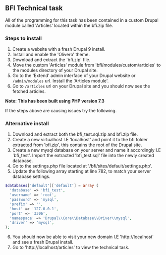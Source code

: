 ## BFI Technical task

All of the programming for this task has been contained in a custom Drupal module called 'Articles' located within the bfi.zip file.

### Steps to install
1. Create a website with a fresh Drupal 9 install.
2. Install and enable the 'Olivero' theme.
3. Download and extract the 'bfi.zip' file.
4. Move the custom 'Articles' module from 'bfi/modules/custom/articles' to the modules directory of your Drupal site.
5. Go to the 'Extend' admin interface of your Drupal website or `/admin/modules` url. Install the 'Articles module'.
6. Go to `/articles` url on your Drupal site and you should now see the fetched articles.

**Note: This has been built using PHP version 7.3** 

If the steps above are causing issues try the following.

### Alternative install
1. Download and extract both the bfi_test.sql.zip and bfi.zip file.
2. Create a new virtualhost I.E 'localhost' and point it to the bfi folder extracted from 'bfi.zip', this contains the root of the Drupal site.
3. Create a new mysql database on your server and name it accordingly I.E 'bfi_test'. Import the extracted 'bfi_test.sql' file into the newly created database. 
4. Go to the settings.php file located at '/bfi/sites/default/settings.php'. 
5. Update the following array starting at line 782, to match your server database settings.
 
```php
$databases['default']['default'] = array (
  'database' => 'bfi_test',
  'username' => 'root',
  'password' => 'mysql',
  'prefix' => '',
  'host' => '127.0.0.1',
  'port' => '3306',
  'namespace' => 'Drupal\\Core\\Database\\Driver\\mysql',
  'driver' => 'mysql',
);
```

6. You should now be able to visit your new domain I.E 'http://localhost' and see a fresh Drupal install.
7. Go to 'http://localhost/articles' to view the technical task.


